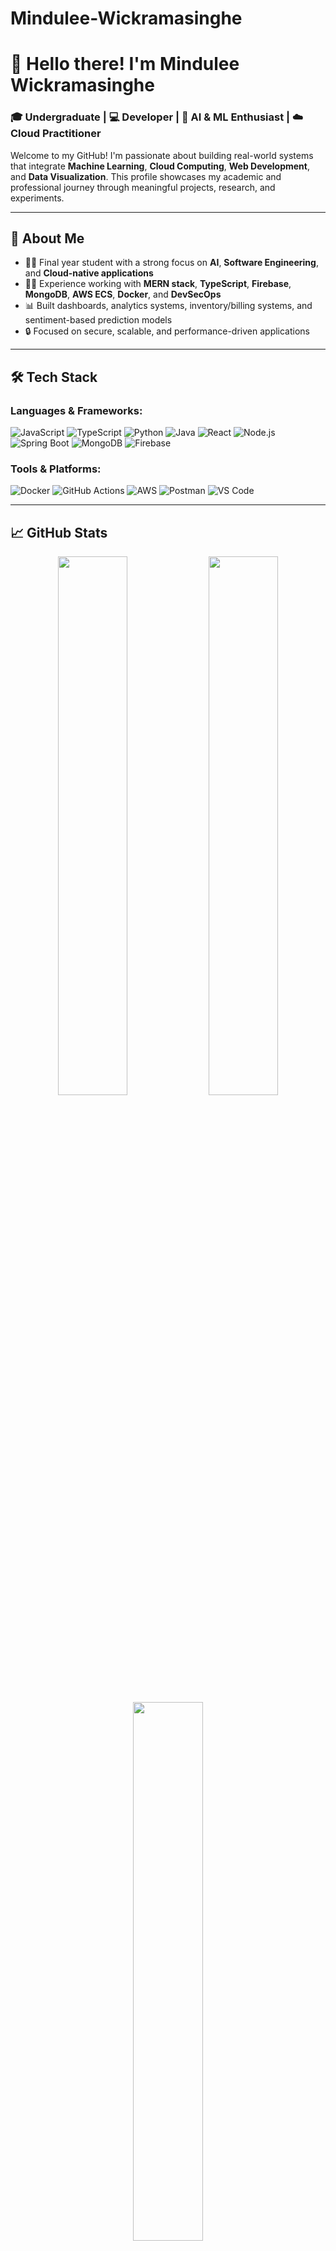 # Mindulee-Wickramasinghe
# 👋 Hello there! I'm Mindulee Wickramasinghe

### 🎓 Undergraduate | 💻 Developer | 🧠 AI & ML Enthusiast | ☁️ Cloud Practitioner

Welcome to my GitHub! I'm passionate about building real-world systems that integrate **Machine Learning**, **Cloud Computing**, **Web Development**, and **Data Visualization**. This profile showcases my academic and professional journey through meaningful projects, research, and experiments.

---

## 🚀 About Me

- 🧑‍🎓 Final year student with a strong focus on **AI**, **Software Engineering**, and **Cloud-native applications**
- 👨‍💻 Experience working with **MERN stack**, **TypeScript**, **Firebase**, **MongoDB**, **AWS ECS**, **Docker**, and **DevSecOps**
- 📊 Built dashboards, analytics systems, inventory/billing systems, and sentiment-based prediction models
- 🔒 Focused on secure, scalable, and performance-driven applications

---

## 🛠️ Tech Stack

### Languages & Frameworks:
![JavaScript](https://img.shields.io/badge/-JavaScript-black?style=flat-square&logo=javascript) 
![TypeScript](https://img.shields.io/badge/-TypeScript-007ACC?style=flat-square&logo=typescript)
![Python](https://img.shields.io/badge/-Python-3776AB?style=flat-square&logo=python)
![Java](https://img.shields.io/badge/-Java-007396?style=flat-square&logo=java)
![React](https://img.shields.io/badge/-React-61DAFB?style=flat-square&logo=react)
![Node.js](https://img.shields.io/badge/-Node.js-339933?style=flat-square&logo=node.js)
![Spring Boot](https://img.shields.io/badge/-SpringBoot-6DB33F?style=flat-square&logo=springboot)
![MongoDB](https://img.shields.io/badge/-MongoDB-47A248?style=flat-square&logo=mongodb)
![Firebase](https://img.shields.io/badge/-Firebase-FFCA28?style=flat-square&logo=firebase)

### Tools & Platforms:
![Docker](https://img.shields.io/badge/-Docker-2496ED?style=flat-square&logo=docker)
![GitHub Actions](https://img.shields.io/badge/-GitHub_Actions-2088FF?style=flat-square&logo=github-actions)
![AWS](https://img.shields.io/badge/-AWS-232F3E?style=flat-square&logo=amazon-aws)
![Postman](https://img.shields.io/badge/-Postman-FF6C37?style=flat-square&logo=postman)
![VS Code](https://img.shields.io/badge/-VSCode-007ACC?style=flat-square&logo=visual-studio-code)

---

## 📈 GitHub Stats

<div align="center">
  <img src="https://github-readme-stats.vercel.app/api?username=rashmindu&show_icons=true&theme=github_dark" width="47%"/>
  <img src="https://github-readme-streak-stats.herokuapp.com/?user=rashmindu&theme=github-dark&hide_border=false" width="47%"/>
  <img src="https://github-readme-stats.vercel.app/api/top-langs/?username=rashmindu&layout=compact&theme=github_dark" width="47%"/>
</div>

---

## 📌 Featured Areas of Work

- 🧾 Inventory & Billing System with JWT Auth and Real-time Charts
- 🧠 AI-Powered Customer Churn Prediction with CNN/RNN/LSTM
- 📊 Election Prediction using Sentiment + Engagement Scores from Twitter
- 🌐 Multi-service Cloud App (Node.js + Docker + ECS + Snyk)
- 🕶️ Augmented Reality App with 3D object recognition

---

## 📬 Let's Connect

- 🌐 [LinkedIn](https://www.linkedin.com/in/rashmindu)
- 📫 Email: rashmindu@example.com
- 💼 Portfolio (Coming soon...)

---

⭐️ _Thank you for visiting my GitHub profile! Feel free to check out my repositories and leave a ⭐️ if something interests you._

